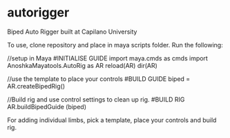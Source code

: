 # autorigger
Biped Auto Rigger built at Capilano University

To use, clone repository and place in maya scripts folder. Run the following: 

//setup in Maya
#INITIALISE GUIDE
import maya.cmds as cmds 
import AnoshkaMayatools.AutoRig as AR
reload(AR)
dir(AR)

//use the template to place your controls
#BUILD GUIDE
biped = AR.createBipedRig()

//Build rig and use control settings to clean up rig. 
#BUILD RIG
AR.buildBipedGuide (biped)

For adding individual limbs, pick a template, place your controls and build rig. 
